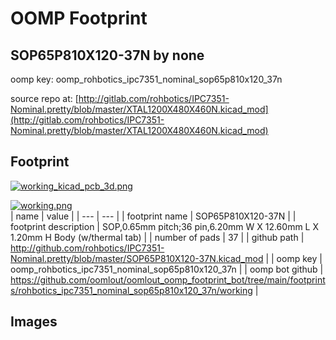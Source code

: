 # OOMP Footprint  
## SOP65P810X120-37N  by none  
  
oomp key: oomp_rohbotics_ipc7351_nominal_sop65p810x120_37n  
  
source repo at: [http://gitlab.com/rohbotics/IPC7351-Nominal.pretty/blob/master/XTAL1200X480X460N.kicad_mod](http://gitlab.com/rohbotics/IPC7351-Nominal.pretty/blob/master/XTAL1200X480X460N.kicad_mod)  
## Footprint  
  
[![working_kicad_pcb_3d.png](working_kicad_pcb_3d_600.png)](working_kicad_pcb_3d.png)  
  
[![working.png](working_600.png)](working.png)  
| name | value | 
| --- | --- | 
| footprint name | SOP65P810X120-37N | 
| footprint description | SOP,0.65mm pitch;36 pin,6.20mm W X 12.60mm L X 1.20mm H Body (w/thermal tab) | 
| number of pads | 37 | 
| github path | http://github.com/rohbotics/IPC7351-Nominal.pretty/blob/master/SOP65P810X120-37N.kicad_mod | 
| oomp key | oomp_rohbotics_ipc7351_nominal_sop65p810x120_37n | 
| oomp bot github | https://github.com/oomlout/oomlout_oomp_footprint_bot/tree/main/footprints/rohbotics_ipc7351_nominal_sop65p810x120_37n/working | 
## Images  
